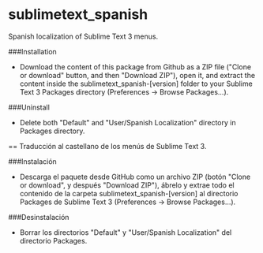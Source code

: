 sublimetext_spanish
===================

Spanish localization of Sublime Text 3 menus.


###Installation

- Download the content of this package from Github as a ZIP file ("Clone or download" button, and then "Download ZIP"), open it, and extract the content inside the sublimetext_spanish-[version] folder to your Sublime Text 3 Packages directory (Preferences -> Browse Packages...).


###Uninstall

- Delete both "Default" and "User/Spanish Localization" directory in Packages directory.


==
Traducción al castellano de los menús de Sublime Text 3.


###Instalación

- Descarga el paquete desde GitHub como un archivo ZIP (botón "Clone or download", y después "Download ZIP"), ábrelo y extrae todo el contenido de la carpeta sublimetext_spanish-[version] al directorio Packages de Sublime Text 3 (Preferences -> Browse Packages...).


###Desinstalación

- Borrar los directorios "Default" y "User/Spanish Localization" del directorio Packages.
